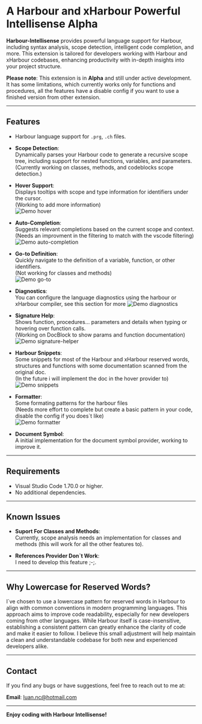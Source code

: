 # A Harbour and xHarbour Powerful Intellisense **Alpha**

**Harbour-Intellisense** provides powerful language support for Harbour, including syntax analysis, scope detection, intelligent code completion, and more. This extension is tailored for developers working with Harbour and xHarbour codebases, enhancing productivity with in-depth insights into your project structure.

**Please note**: This extension is in **Alpha** and still under active development. It has some limitations, which currently works only for functions and procedures, all the features have a disable config if you want to use a finished version from other extension.

---

## Features

- Harbour language support for `.prg`, `.ch` files.

- **Scope Detection**:  
  Dynamically parses your Harbour code to generate a recursive scope tree, including support for nested functions, variables, and parameters.  
  (Currently working on classes, methods, and codeblocks scope detection.)

- **Hover Support**:  
  Displays tooltips with scope and type information for identifiers under the cursor.  
  (Working to add more information)  
  ![Demo hover](./images/gifs/hover.gif)

- **Auto-Completion**:  
  Suggests relevant completions based on the current scope and context.  
  (Needs an improvment in the filtering to match with the vscode filtering)  
  ![Demo auto-completion](./images/gifs/auto-complete.gif)

- **Go-to Definition**:  
  Quickly navigate to the definition of a variable, function, or other identifiers.  
  (Not working for classes and methods)  
  ![Demo go-to](./images/gifs/go-to.gif)

- **Diagnostics**:  
  You can configure the language diagnostics using the harbour or xHarbour compiler, see this section for more
  ![Demo diagnostics](./images/gifs/diagnostics.gif)

- **Signature Help**:  
  Shows function, procedures... parameters and details when typing or hovering over function calls.  
  (Working on DocBlock to show params and function documentation)  
  ![Demo signature-helper](./images/gifs/signature-help.gif)

- **Harbour Snippets**:  
  Some snippets for most of the Harbour and xHarbour reserved words, structures and functions with some documentation scanned from the original doc.  
  (In the future i will implement the doc in the hover provider to)  
  ![Demo snippets](./images/gifs/snippet.gif)

- **Formatter**:  
  Some formating patterns for the harbour files  
  (Needs more effort to complete but create a basic pattern in your code, disable the config if you does`t like)  
  ![Demo formatter](./images/gifs/formatter.gif)

- **Document Symbol**:  
  A initial implementation for the document symbol provider, working to improve it.
  
---

## Requirements

- Visual Studio Code 1.70.0 or higher.
- No additional dependencies.

---

## Known Issues

- **Suport For Classes and Methods**:  
  Currently, scope analysis needs an implementation for classes and methods (this will work for all the other features to).

- **References Provider Don`t Work**:  
  I need to develop this feature ;-;.

---

## Why Lowercase for Reserved Words?

I`ve chosen to use a lowercase pattern for reserved words in Harbour to align with common conventions in modern programming languages. This approach aims to improve code readability, especially for new developers coming from other languages. While Harbour itself is case-insensitive, establishing a consistent pattern can greatly enhance the clarity of code and make it easier to follow. I believe this small adjustment will help maintain a clean and understandable codebase for both new and experienced developers alike.

---

## Contact

If you find any bugs or have suggestions, feel free to reach out to me at:

**Email**: [luan.nc@hotmail.com](mailto:luan.nc@hotmail.com)

---

**Enjoy coding with Harbour Intellisense!**
